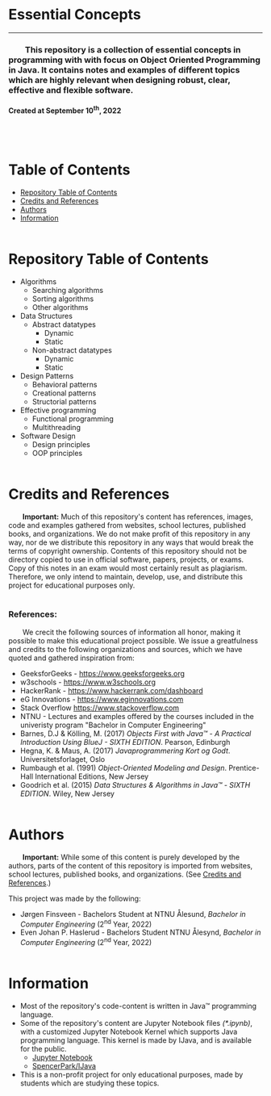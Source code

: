 <br>

# Essential Concepts
---------------------------
<h3>
&emsp;&emsp;This repository is a collection of essential concepts in programming with with focus on Object Oriented Programming in Java. It contains notes and examples of different topics which are highly relevant when designing robust, clear, effective and flexible software.
</h3>
<h4><b style="text-align:center">Created at September 10<sup>th</sup>, 2022</b></h4>
<br><br>

# Table of Contents

* [Repository Table of Contents](#repository-table-of-contents)
* [Credits and References](#credits-and-references)
* [Authors](#authors)
* [Information](#information)
<br><br>

# Repository Table of Contents
* Algorithms<br>
  * Searching algorithms
  * Sorting algorithms
  * Other algorithms
* Data Structures<br>
  * Abstract datatypes<br>
    * Dynamic 
    * Static
  * Non-abstract datatypes<br>
    * Dynamic
    * Static
* Design Patterns<br>
  * Behavioral patterns
  * Creational patterns
  * Structorial patterns
* Effective programming<br>
  * Functional programming
  * Multithreading
* Software Design<br>
  * Design principles
  * OOP principles
<br><br>

# Credits and References
&emsp;&emsp;<b>Important:</b> Much of this repository's content has references, images, code and examples gathered from websites, school lectures, published books, and organizations. We do not make profit of this repository in any way, nor de we distribute this repository in any ways that would break the terms of copyright ownership. Contents of this repository should not be directory copied to use in official software, papers, projects, or exams. Copy of this notes in an exam would most certainly result as plagiarism. Therefore, we only intend to maintain, develop, use, and distribute this project for educational purposes only. 
<br><br>
<h3><b>References:</b></h3>
<p>&emsp;&emsp;We crecit the following sources of information all honor, making it possible to make this educational project possible. We issue a greatfulness and credits to the following organizations and sources, which we have quoted and gathered inspiration from:</p>

* GeeksforGeeks - <a>https://www.geeksforgeeks.org</a>
* w3schools - <a>https://www.w3schools.org</a>
* HackerRank - <a>https://www.hackerrank.com/dashboard</a>
* eG Innovations - <a>https://www.eginnovations.com</a>
* Stack Overflow <a>https://www.stackoverflow.com</a>
* NTNU - Lectures and examples offered by the courses included in the univeristy program "Bachelor in Computer Engineering"
* Barnes, D.J & Kölling, M. (2017) <i>Objects First with Java™ - A Practical Introduction Using BlueJ - SIXTH EDITION</i>. Pearson, Edinburgh
* Hegna, K. & Maus, A. (2017) <i>Javaprogrammering Kort og Godt</i>. Universitetsforlaget, Oslo
* Rumbaugh et al. (1991) <i>Object-Oriented Modeling and Design</i>. Prentice-Hall International Editions, New Jersey
* Goodrich et al. (2015) <i>Data Structures & Algorithms in Java™ - SIXTH EDITION</i>. Wiley, New Jersey
<br><br>

# Authors
&emsp;&emsp;<b>Important:</b> While some of this content is purely developed by the authors, parts of the content of this repository is imported from websites, school lectures, published books, and organizations. (See [Credits and References](#credits-and-references).)<br>


This project was made by the following:

* Jørgen Finsveen - Bachelors Student at NTNU Ålesund, <i>Bachelor in Computer Engineering</i> (2<sup>nd</sup> Year, 2022)
* Even Johan P. Haslerud - Bachelors Student NTNU Ålesynd, <i>Bachelor in Computer Engineering</i> (2<sup>nd</sup> Year, 2022)
<br><br>


# Information
* Most of the repository's code-content is written in Java™ programming language.
* Some of the repository's content are Jupyter Notebook files <i>(*.ipynb)</i>, with a customized Jupyter Notebook Kernel which supports Java programming language. This kernel is made by IJava, and is available for the public.<br>
  * <a href="https://jupyter.org">Jupyter Notebook</a>
  * <a href="https://github.com/SpencerPark/IJava">SpencerPark/IJava</a>
* This is a non-profit project for only educational purposes, made by students which are studying these topics.


